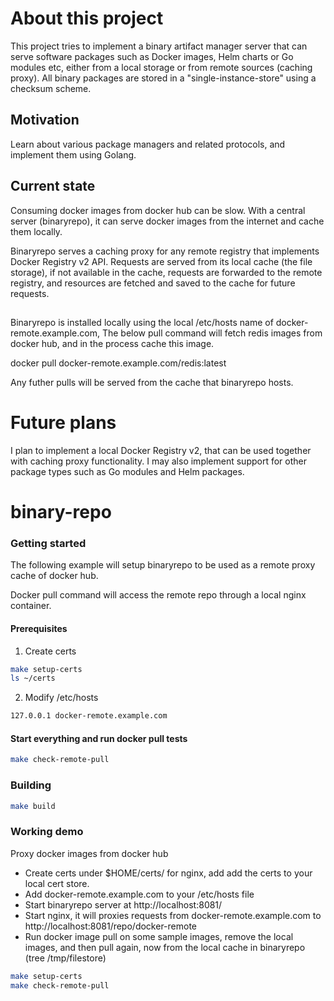 # About this project

This project tries to implement a binary artifact manager server that can serve software packages such as
Docker images, Helm charts or Go modules etc, either from a local storage or from remote sources (caching proxy).
All binary packages are stored in a "single-instance-store" using a checksum scheme.
## Motivation

Learn about various package managers and related protocols, and implement them using Golang.
## Current state

Consuming docker images from docker hub can be slow.
With a central server (binaryrepo), it can serve docker images from the internet
and cache them locally.

Binaryrepo serves a caching proxy for any remote registry that implements Docker Registry v2 API.
Requests are served from its local cache (the file storage), if not available in the cache, requests
are forwarded to the remote registry, and resources are fetched and saved to the cache for future requests.
##

Binaryrepo is installed locally using the local /etc/hosts name of docker-remote.example.com,
The below pull command will fetch redis images from docker hub, and in the process cache this image.

docker pull docker-remote.example.com/redis:latest

Any futher pulls will be served from the cache that binaryrepo hosts.

# Future plans

I plan to implement a local Docker Registry v2, that can be used together with caching proxy functionality.
I may also implement support for other package types such as Go modules and Helm packages.

# binary-repo

### Getting started

The following example will setup binaryrepo to be used
as a remote proxy cache of docker hub.

Docker pull command will access the remote repo through a local nginx container.

#### Prerequisites
1. Create certs
```bash
make setup-certs
ls ~/certs
```
2. Modify /etc/hosts
```bash
127.0.0.1 docker-remote.example.com
```
#### Start everything and run docker pull tests
```bash
make check-remote-pull
```
### Building

```bash
make build
```
### Working demo
Proxy docker images from docker hub

- Create certs under $HOME/certs/ for nginx, add add the certs to your local cert store.
- Add docker-remote.example.com to your /etc/hosts file
- Start binaryrepo server at http://localhost:8081/
- Start nginx, it will proxies requests from docker-remote.example.com to http://localhost:8081/repo/docker-remote
- Run docker image pull on some sample images, remove the local images, and then pull again, now from the local cache in binaryrepo
  (tree /tmp/filestore)

```bash
make setup-certs
make check-remote-pull
```
